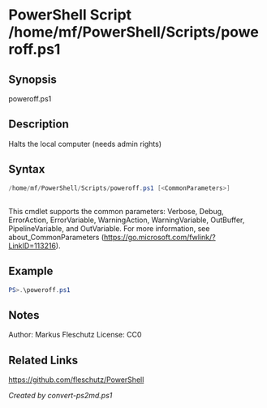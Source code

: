 # PowerShell Script /home/mf/PowerShell/Scripts/poweroff.ps1

## Synopsis
poweroff.ps1

## Description
Halts the local computer (needs admin rights)

## Syntax
```powershell
/home/mf/PowerShell/Scripts/poweroff.ps1 [<CommonParameters>]
```
## <CommonParameters>
This cmdlet supports the common parameters: Verbose, Debug, ErrorAction, ErrorVariable, WarningAction, WarningVariable, OutBuffer, PipelineVariable, and OutVariable. For more information, see about_CommonParameters (https://go.microsoft.com/fwlink/?LinkID=113216).

## Example
```powershell
PS>.\poweroff.ps1
```


## Notes
Author:  Markus Fleschutz
License: CC0

## Related Links
https://github.com/fleschutz/PowerShell

*Created by convert-ps2md.ps1*

